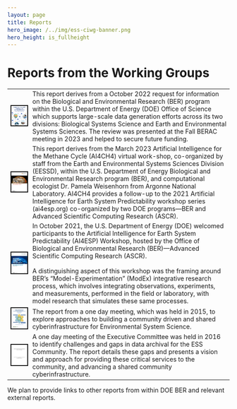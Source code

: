 ```yaml
---
layout: page
title: Reports
hero_image: /../img/ess-ciwg-banner.png
hero_height: is_fullheight
---
```


# Reports from the Working Groups

<table>
<tbody>
<tr>
<td>  <a href="/reports/BERAC-Subcommittee-report-on-Unified-Data-May-2024.pdf"><img width="400" src="/reports/BERAC-Subcommittee-report-on-Unified-Data-May-2024-cover.jpg " border=2></a></td>
<td valign="center">
This report derives from a October 2022 request for information on the Biological and Environmental Research (BER) program within the U.S. Department of Energy (DOE) Office of Science which supports large-scale data generation efforts across its two divisions: Biological Systems Science and Earth and Environmental Systems Sciences. The review was presented at the Fall BERAC meeting in 2023 and helped to secure future funding.
</td>
</tr>
<td>  <a href="/reports/AI4CH4_Workshop_Report.pdf"><img width="400" src="/reports/AI4CH4_Workshop_Report-cover.jpg " border=2></a></td>
<td valign="center">
This report derives from the March 2023 Artificial Intelligence for the Methane Cycle (AI4CH4) virtual work-shop, co-organized by staff from the Earth and Environmental Systems Sciences Division (EESSD), within the U.S. Department of Energy Biological and Environmental Research program (BER), and computational ecologist Dr. Pamela Weisenhorn from Argonne National Laboratory. AI4CH4 provides a follow-up to the 2021 Artificial Intelligence for Earth System Predictability workshop series (ai4esp.org) co-organized by two DOE programs—BER and Advanced Scientific Computing Research (ASCR).
</td>
<tr>
<td>  <a href="/reports/EVS_AI4ESP_Executive_Summary.pdf"><img width="400" src="/reports/EVS_AI4ESP_Executive_Summary-cover.jpg " border=2></a></td>
<td valign="center">
In October 2021, the U.S. Department of Energy (DOE) welcomed participants to the Artificial Intelligence for Earth System Predictability (AI4ESP) Workshop, hosted by the Office of Biological and Environmental Research (BER)—Advanced Scientific Computing Research (ASCR).
<br><br>
A distinguishing aspect of this workshop was the framing around BER’s “Model-Experimentation” (ModEx) integrative research process, which involves integrating observations, experiments, and measurements, performed in the field or laboratory, with model research that simulates these same processes.
</td>
</tr>
<tr>
<td>  <a href="/reports/ESSWG_WorkshopReport-final.pdf"><img width="400" src="/reports/ESSWG_WorkshopReport-cover.png " border=2></a></td>
<td valign="center">
The report from a one day meeting, which was held in 2015, to explore approaches to building a community driven and shared cyberinfrastructure for Environmental System Science.
</td>
</tr>
<tr>
<td>  <a href="/reports/Towards_a_Shared_ESS_Cyberinfrastructure-final.pdf"><img width="400" src="/reports/Towards_a_Shared_ESS_Cyberinfrastructure-cover.png" border=2></a></td>
<td valign="center"> 
A one day meeting of the Executive Committee was held in 2016 to identify challenges and gaps in data archival for the ESS Community.  The report details these gaps and presents a vision and approach for providing these critical services to the community, and advancing a shared community cyberinfrastructure.
</td>
</tr>
</tbody>
</table>

We plan to provide links to other reports from within DOE BER and relevant external reports.



